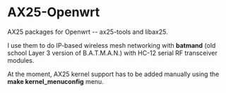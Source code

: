 # AX25-Openwrt

AX25 packages for Openwrt -- ax25-tools and libax25. 

I use them to do IP-based wireless mesh networking with **batmand** (old school Layer 3 version of B.A.T.M.A.N.) with HC-12 serial RF transceiver modules.

At the moment, AX25 kernel support has to be added manually using the **make kernel_menuconfig** menu.

